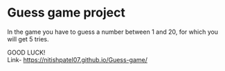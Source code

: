# Guess game project

In the game you have to guess a number between 1 and 20, for which you will get 5 tries.

GOOD LUCK!<br/>
Link- https://nitishpatel07.github.io/Guess-game/
